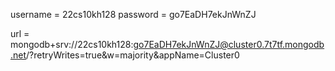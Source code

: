 username = 22cs10kh128
password = go7EaDH7ekJnWnZJ

url = mongodb+srv://22cs10kh128:go7EaDH7ekJnWnZJ@cluster0.7t7tf.mongodb.net/?retryWrites=true&w=majority&appName=Cluster0